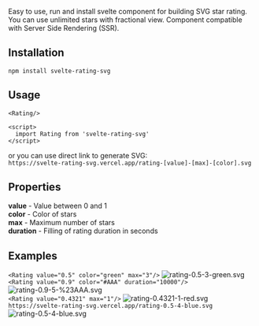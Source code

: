 Easy to use, run and install svelte component for building SVG star rating. You can use unlimited stars with fractional view. Component compatible with Server Side Rendering (SSR).


## Installation
```
npm install svelte-rating-svg
```

## Usage

```
<Rating/>

<script>
  import Rating from 'svelte-rating-svg'
</script>
```
or you can use direct link to generate SVG:</br>
```https://svelte-rating-svg.vercel.app/rating-[value]-[max]-[color].svg```

## Properties

**value** - Value between 0 and 1</br>
**color** - Color of stars</br>
**max**  - Maximum number of stars</br>
**duration** - Filling of rating duration in seconds

## Examples

```<Rating value="0.5" color="green" max="3"/>```  ![rating-0.5-3-green.svg](https://svelte-rating-svg.vercel.app/rating-0.5-3-green.svg) </br>
```<Rating value="0.9" color="#AAA" duration="10000"/>```  ![rating-0.9-5-%23AAA.svg](https://svelte-rating-svg.vercel.app/rating-0.9-5-%23AAA.svg)</br>
```<Rating value="0.4321" max="1"/>```  ![rating-0.4321-1-red.svg](https://svelte-rating-svg.vercel.app/rating-0.4321-1-red.svg) </br>
```https://svelte-rating-svg.vercel.app/rating-0.5-4-blue.svg``` ![rating-0.5-4-blue.svg](https://svelte-rating-svg.vercel.app/rating-0.5-4-blue.svg) </br>

